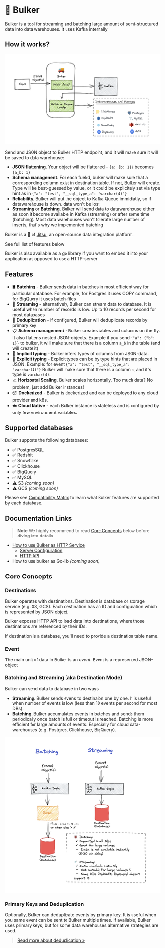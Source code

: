 # 🚚 Bulker

Bulker is a tool for streaming and batching large amount of semi-structured data into data warehouses. It uses Kafka internally

## How it works?

<p align="center">
<img src="./.docs/assets/bulker-summary.excalidraw.png" width="600" />
</p>

Send and JSON object to Bulker HTTP endpoint, and it will make sure it will be saved to data warehouse:
 
 * **JSON flattening**. Your object will be flattened - `{a: {b: 1}}` becomes `{a_b: 1}`
 * **Schema managenent**. For each fuekd, bulker will make sure that a corresponding column exist in destination table. If not, Bulker
will create. Type will be best-guessed by value, or it could be explicitely set via type hint as in `{"a": "test", "__sql_type_a": "varchar(4)"}`
 * **Reliability**. Bulker will put the object to Kafka Queue immidiatly, so if datawarehouse is down, data won't be lost
 * **Streaming** or **Batching**. Bulker will send data to datawarehouse either as soon it become available  in Kafka (streaming) or after some time (batching). Most
data warehouses won't tolerate large number of inserts, that's why we implemented batching


Bulker is a 💜 of [Jitsu](https://github.com/jitsucom/jitsu), an open-source data integration platform.

See full list of features below


Bulker is also available as a go library if you want to embed it into your application as opposed to use a HTTP-server

## Features

* 🛢️ **Batching** - Bulker sends data in batches in most efficient way for particular database. For example, for Postgres it uses 
COPY command, for BigQuery it uses batch-files
* 🚿 **Streaming** - alternatively, Bulker can stream data to database. It is useful when number of records is low. Up to 10 records
per second for most databases
* 🐫 **Deduplication** - if configured, Bulker will deduplicate records by primary key 
* 📋 **Schema management** - Bulker creates tables and columns on the fly. It also flattens nested JSON-objects. Example if you send `{"a": {"b": 1}}` to 
bulker, it will make sure that there is a column `a_b` in the table (and will create it)
* 🦾 **Implicit typing** - Bulker infers types of columns from JSON-data.
* 📌 **Explicit typing** - Explicit types can be by type hints that are placed in JSON. Example: for event `{"a": "test", "__sql_type_a": "varchar(4)"}`
Bulker will make sure that there is a column `a`, and it's type is `varchar(4)`.
* 📈 **Horizontal Scaling**. Bulker scales horizontally. Too much data? No problem, just add Bulker instances!
* 📦 **Dockerized** - Bulker is dockerized and can be deployed to any cloud provider and k8s. 
* ☁️ **Cloud Native** - each Bulker instance is stateless and is configured by only few environment variables. 

## Supported databases

Bulker supports the following databases:

 * ✅ PostgresSQL <br/>
 * ✅ Redshit <br/>
 * ✅ Snowflake <br/>
 * ✅ Clickhouse <br/>
 * ✅ BigQuery <br/>
 * ✅ MySQL <br/>
 * ⚠️ S3 *(coming soon)*<br/>
 * ⚠️ GCS *(coming soon)*<br/>

Please see  [Compatibility Matrix](.docs/db-feature-matrix.md) to learn what Bulker features are supported by each database.


## Documentation Links

> **Note**
> We highly recommend to read [Core Concepts](#core-concepts) below before diving into details

* [How to use Bulker as HTTP Service](./.docs/server-config.md)
  * [Server Configuration](./.docs/server-config.md)  
  * [HTTP API](./.docs/http-api.md)
* How to use bulker as Go-lib *(coming soon)*

## Core Concepts

### Destinations

Bulker operates with destinations. Destination is database or
storage service (e.g. S3, GCS). Each destination has an ID and configuration
which is represented by JSON object.

Bulker exposes HTTP API to load data into destinations, where those
destinations are referenced by their IDs.

If destination is a database, you'll need to provide a destination table name.

### Event

The main unit of data in Bulker is an *event*. Event is a represented JSON-object 

### Batching and Streaming (aka Destination Mode)

Bulker can send data to database in two ways:
 * **Streaming**. Bulker sends evens to destinaion one by one. It is useful when number of events is low (less than 10 events per second for most DBs).
 * **Batching**. Bulker accumulates events in batches and sends them periodically once batch is full or timeout is reached. Batching is more efficient for large amounts of events. Especially for cloud data-warehouses 
(e.g. Postgres, Clickhouse, BigQuery).

<p align="center">
<img src="./.docs/assets/stream-batch.excalidraw.png" width="600" />
</p>

### Primary Keys and Deduplication

Optionally, Bulker can deduplicate events by primary key. It is useful when you same event can be sent to Bulker multiple times.
If available, Bulker uses primary keys, but for some data warehouses alternative strategies are used.

>[Read more about deduplication »](./.docs/db-feature-matrix.md)






